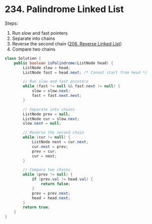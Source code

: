 # 234. Palindrome Linked List

Steps:
1. Run slow and fast pointers
2. Separate into chains
3. Reverse the second chain ([206. Reverse Linked List](./206.%20Reverse%20Linked%20List.md))
4. Compare two chains

```Java
class Solution {
    public boolean isPalindrome(ListNode head) {
        ListNode slow = head;
        ListNode fast = head.next; /* Cannot start from head */

        // Run slow and fast pointers
        while (fast != null && fast.next != null) {
            slow = slow.next;
            fast = fast.next.next;
        }

        // Separate into chains
        ListNode prev = null;
        ListNode cur = slow.next;
        slow.next = null;

        // Reverse the second chain
        while (cur != null) {
            ListNode next = cur.next;
            cur.next = prev;
            prev = cur;
            cur = next;
        }

        // Compare two chains
        while (prev != null) {
            if (prev.val != head.val) {
                return false;
            }
            prev = prev.next;
            head = head.next;
        }
        return true;
    }
}
```